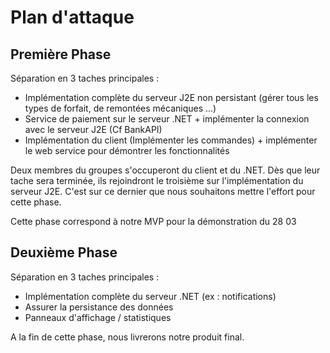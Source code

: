 # Plan d'attaque

## Première Phase 

Séparation en 3 taches principales : 
* Implémentation complète du serveur J2E non persistant (gérer tous les types de forfait, de remontées mécaniques ...)
* Service de paiement sur le serveur .NET + implémenter la connexion avec le serveur J2E (Cf BankAPI)
* Implémentation du client (Implémenter les commandes) + implémenter le web service pour démontrer les fonctionnalités

Deux membres du groupes s'occuperont du client et du .NET. Dès que leur tache sera terminée, ils rejoindront le troisième sur l'implémentation
du serveur J2E. C'est sur ce dernier que nous souhaitons mettre l'effort pour cette phase.

Cette phase correspond à notre MVP pour la démonstration du 28 03


## Deuxième Phase

Séparation en 3 taches principales : 
* Implémentation complète du serveur .NET (ex : notifications)
* Assurer la persistance des données 
* Panneaux d'affichage / statistiques

A la fin de cette phase, nous livrerons notre produit final.